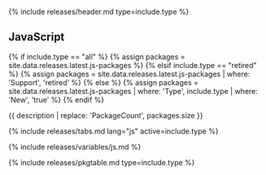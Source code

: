 {% include releases/header.md type=include.type %}

## JavaScript

{% if include.type == "all" %}
  {% assign packages = site.data.releases.latest.js-packages %}
{% elsif include.type == "retired" %}
  {% assign packages = site.data.releases.latest.js-packages | where: 'Support', 'retired' %}
{% else %}
  {% assign packages = site.data.releases.latest.js-packages | where: 'Type', include.type | where: 'New', 'true' %}
{% endif %}

{{ description | replace: 'PackageCount', packages.size }}

{% include releases/tabs.md lang="js" active=include.type %}

{% include releases/variables/js.md %}

{% include releases/pkgtable.md type=include.type %}